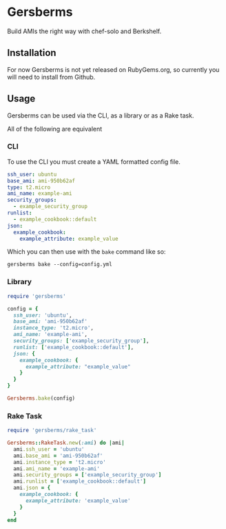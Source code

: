 # Gersberms

Build AMIs the right way with chef-solo and Berkshelf.

## Installation

For now Gersberms is not yet released on RubyGems.org, so currently you will need to install from
Github.

## Usage

Gersberms can be used via the CLI, as a library or as a Rake task.

All of the following are equivalent

### CLI

To use the CLI you must create a YAML formatted config file.

```yaml
ssh_user: ubuntu
base_ami: ami-950b62af
type: t2.micro
ami_name: example-ami
security_groups:
  - example_security_group
runlist:
  - example_cookbook::default
json:
  example_cookbook:
    example_attribute: example_value
```

Which you can then use with the `bake` command like so:

```
gersberms bake --config=config.yml
```

### Library
```ruby
require 'gersberms'

config = {
  ssh_user: 'ubuntu',
  base_ami: 'ami-950b62af'
  instance_type: 't2.micro',
  ami_name: 'example-ami',
  security_groups: ['example_security_group'],
  runlist: ['example_cookbook::default'],
  json: {
    example_cookbook: {
      example_attribute: "example_value"
    }
  }
}

Gersberms.bake(config)
```

### Rake Task

```ruby
require 'gersberms/rake_task'

Gersberms::RakeTask.new(:ami) do |ami|
  ami.ssh_user = 'ubuntu'
  ami.base_ami = 'ami-950b62af'
  ami.instance_type = 't2.micro'
  ami.ami_name = 'example-ami'
  ami.security_groups = ['example_security_group']
  ami.runlist = ['example_cookbook::default']
  ami.json = {
    example_cookbook: {
      example_attribute: 'example_value'
    }
  }
end
```
